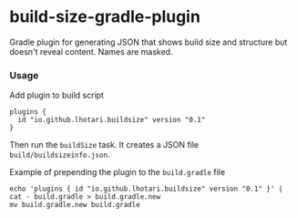 # build-size-gradle-plugin

Gradle plugin for generating JSON that shows build size and structure but doesn't reveal content. Names are masked.

### Usage

Add plugin to build script
```
plugins {
  id "io.github.lhotari.buildsize" version "0.1"
}
```
Then run the `buildSize` task. It creates a JSON file `build/buildsizeinfo.json`.


Example of prepending the plugin to the `build.gradle` file
```
echo 'plugins { id "io.github.lhotari.buildsize" version "0.1" }' | cat - build.gradle > build.gradle.new
mv build.gradle.new build.gradle
```
